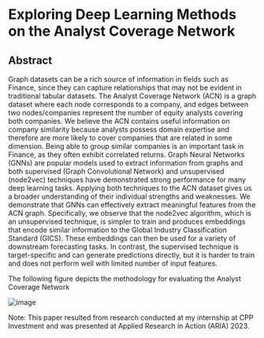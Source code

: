 # Exploring Deep Learning Methods on the Analyst Coverage Network

## Abstract 
Graph datasets can be a rich source of information in fields such as Finance, since they can capture relationships that may not be evident in traditional tabular datasets. The Analyst Coverage Network (ACN) is a graph dataset where each node corresponds to a company, and edges between two nodes/companies represent the number of equity analysts covering both companies. We believe the ACN contains useful information on company similarity because analysts possess domain expertise and therefore are more likely to cover companies that are related in some dimension. Being able to group similar companies is an important task in Finance, as they often exhibit correlated returns. Graph Neural Networks (GNNs) are popular models used to extract information from graphs and both supervised (Graph Convolutional Network) and unsupervised (node2vec) techniques have demonstrated strong performance for many deep learning tasks. Applying both techniques to the ACN dataset gives us a broader understanding of their individual strengths and weaknesses. We demonstrate that GNNs can effectively extract meaningful features from the ACN graph. Specifically, we observe that the node2vec algorithm, which is an unsupervised technique, is simpler to train and produces embeddings that encode similar information to the Global Industry Classification Standard (GICS). These embeddings can then be used for a variety of downstream forecasting tasks. In contrast, the supervised technique is target-specific and can generate predictions directly, but it is harder to train and does not perform well with limited number of input features. 

The following figure depicts the methodology for evaluating the Analyst Coverage Network

![image](https://github.com/AlisaYang07/GNN_Final_Project_2023/assets/61921004/61776c05-762d-4d92-a0df-d42e67a84531)

Note: This paper resulted from research conducted at my internship at CPP Investment and was presented at Applied Research in Action (ARIA) 2023. 
